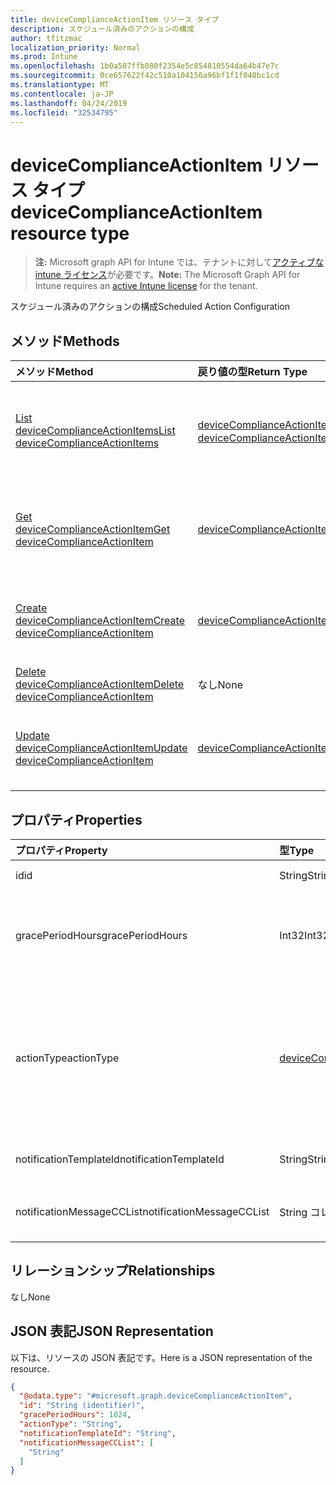 ```yaml
---
title: deviceComplianceActionItem リソース タイプ
description: スケジュール済みのアクションの構成
author: tfitzmac
localization_priority: Normal
ms.prod: Intune
ms.openlocfilehash: 1b0a507ffb080f2354e5c854810554da64b47e7c
ms.sourcegitcommit: 0ce657622f42c510a104156a96bf1f1f040bc1cd
ms.translationtype: MT
ms.contentlocale: ja-JP
ms.lasthandoff: 04/24/2019
ms.locfileid: "32534795"
---
```

# <a name="devicecomplianceactionitem-resource-type"></a><span data-ttu-id="a4002-103">deviceComplianceActionItem リソース タイプ</span><span class="sxs-lookup"><span data-stu-id="a4002-103">deviceComplianceActionItem resource type</span></span>

> <span data-ttu-id="a4002-104">**注:** Microsoft graph API for Intune では、テナントに対して[アクティブな intune ライセンス](https://go.microsoft.com/fwlink/?linkid=839381)が必要です。</span><span class="sxs-lookup"><span data-stu-id="a4002-104">**Note:** The Microsoft Graph API for Intune requires an [active Intune license](https://go.microsoft.com/fwlink/?linkid=839381) for the tenant.</span></span>

<span data-ttu-id="a4002-105">スケジュール済みのアクションの構成</span><span class="sxs-lookup"><span data-stu-id="a4002-105">Scheduled Action Configuration</span></span>

## <a name="methods"></a><span data-ttu-id="a4002-106">メソッド</span><span class="sxs-lookup"><span data-stu-id="a4002-106">Methods</span></span>
|<span data-ttu-id="a4002-107">メソッド</span><span class="sxs-lookup"><span data-stu-id="a4002-107">Method</span></span>|<span data-ttu-id="a4002-108">戻り値の型</span><span class="sxs-lookup"><span data-stu-id="a4002-108">Return Type</span></span>|<span data-ttu-id="a4002-109">説明</span><span class="sxs-lookup"><span data-stu-id="a4002-109">Description</span></span>|
|:---|:---|:---|
|[<span data-ttu-id="a4002-110">List deviceComplianceActionItems</span><span class="sxs-lookup"><span data-stu-id="a4002-110">List deviceComplianceActionItems</span></span>](../api/intune-deviceconfig-devicecomplianceactionitem-list.md)|<span data-ttu-id="a4002-111">[deviceComplianceActionItem](../resources/intune-deviceconfig-devicecomplianceactionitem.md) コレクション</span><span class="sxs-lookup"><span data-stu-id="a4002-111">[deviceComplianceActionItem](../resources/intune-deviceconfig-devicecomplianceactionitem.md) collection</span></span>|<span data-ttu-id="a4002-112">[deviceComplianceActionItem](../resources/intune-deviceconfig-devicecomplianceactionitem.md) オブジェクトのプロパティとリレーションシップをリストします。</span><span class="sxs-lookup"><span data-stu-id="a4002-112">List properties and relationships of the [deviceComplianceActionItem](../resources/intune-deviceconfig-devicecomplianceactionitem.md) objects.</span></span>|
|[<span data-ttu-id="a4002-113">Get deviceComplianceActionItem</span><span class="sxs-lookup"><span data-stu-id="a4002-113">Get deviceComplianceActionItem</span></span>](../api/intune-deviceconfig-devicecomplianceactionitem-get.md)|[<span data-ttu-id="a4002-114">deviceComplianceActionItem</span><span class="sxs-lookup"><span data-stu-id="a4002-114">deviceComplianceActionItem</span></span>](../resources/intune-deviceconfig-devicecomplianceactionitem.md)|<span data-ttu-id="a4002-115">[deviceComplianceActionItem](../resources/intune-deviceconfig-devicecomplianceactionitem.md) オブジェクトのプロパティとリレーションシップを読み取ります。</span><span class="sxs-lookup"><span data-stu-id="a4002-115">Read properties and relationships of the [deviceComplianceActionItem](../resources/intune-deviceconfig-devicecomplianceactionitem.md) object.</span></span>|
|[<span data-ttu-id="a4002-116">Create deviceComplianceActionItem</span><span class="sxs-lookup"><span data-stu-id="a4002-116">Create deviceComplianceActionItem</span></span>](../api/intune-deviceconfig-devicecomplianceactionitem-create.md)|[<span data-ttu-id="a4002-117">deviceComplianceActionItem</span><span class="sxs-lookup"><span data-stu-id="a4002-117">deviceComplianceActionItem</span></span>](../resources/intune-deviceconfig-devicecomplianceactionitem.md)|<span data-ttu-id="a4002-118">新しい [deviceComplianceActionItem](../resources/intune-deviceconfig-devicecomplianceactionitem.md) オブジェクトを作成します。</span><span class="sxs-lookup"><span data-stu-id="a4002-118">Create a new [deviceComplianceActionItem](../resources/intune-deviceconfig-devicecomplianceactionitem.md) object.</span></span>|
|[<span data-ttu-id="a4002-119">Delete deviceComplianceActionItem</span><span class="sxs-lookup"><span data-stu-id="a4002-119">Delete deviceComplianceActionItem</span></span>](../api/intune-deviceconfig-devicecomplianceactionitem-delete.md)|<span data-ttu-id="a4002-120">なし</span><span class="sxs-lookup"><span data-stu-id="a4002-120">None</span></span>|<span data-ttu-id="a4002-121">[deviceComplianceActionItem](../resources/intune-deviceconfig-devicecomplianceactionitem.md) を削除します。</span><span class="sxs-lookup"><span data-stu-id="a4002-121">Deletes a [deviceComplianceActionItem](../resources/intune-deviceconfig-devicecomplianceactionitem.md).</span></span>|
|[<span data-ttu-id="a4002-122">Update deviceComplianceActionItem</span><span class="sxs-lookup"><span data-stu-id="a4002-122">Update deviceComplianceActionItem</span></span>](../api/intune-deviceconfig-devicecomplianceactionitem-update.md)|[<span data-ttu-id="a4002-123">deviceComplianceActionItem</span><span class="sxs-lookup"><span data-stu-id="a4002-123">deviceComplianceActionItem</span></span>](../resources/intune-deviceconfig-devicecomplianceactionitem.md)|<span data-ttu-id="a4002-124">[deviceComplianceActionItem](../resources/intune-deviceconfig-devicecomplianceactionitem.md) オブジェクトのプロパティを更新します。</span><span class="sxs-lookup"><span data-stu-id="a4002-124">Update the properties of a [deviceComplianceActionItem](../resources/intune-deviceconfig-devicecomplianceactionitem.md) object.</span></span>|

## <a name="properties"></a><span data-ttu-id="a4002-125">プロパティ</span><span class="sxs-lookup"><span data-stu-id="a4002-125">Properties</span></span>
|<span data-ttu-id="a4002-126">プロパティ</span><span class="sxs-lookup"><span data-stu-id="a4002-126">Property</span></span>|<span data-ttu-id="a4002-127">型</span><span class="sxs-lookup"><span data-stu-id="a4002-127">Type</span></span>|<span data-ttu-id="a4002-128">説明</span><span class="sxs-lookup"><span data-stu-id="a4002-128">Description</span></span>|
|:---|:---|:---|
|<span data-ttu-id="a4002-129">id</span><span class="sxs-lookup"><span data-stu-id="a4002-129">id</span></span>|<span data-ttu-id="a4002-130">String</span><span class="sxs-lookup"><span data-stu-id="a4002-130">String</span></span>|<span data-ttu-id="a4002-131">エンティティのキー。</span><span class="sxs-lookup"><span data-stu-id="a4002-131">Key of the entity.</span></span>|
|<span data-ttu-id="a4002-132">gracePeriodHours</span><span class="sxs-lookup"><span data-stu-id="a4002-132">gracePeriodHours</span></span>|<span data-ttu-id="a4002-133">Int32</span><span class="sxs-lookup"><span data-stu-id="a4002-133">Int32</span></span>|<span data-ttu-id="a4002-134">アクションが実行されるまでの待機時間。</span><span class="sxs-lookup"><span data-stu-id="a4002-134">Number of hours to wait till the action will be enforced.</span></span> <span data-ttu-id="a4002-135">有効な値は 0 から 8760 までです</span><span class="sxs-lookup"><span data-stu-id="a4002-135">Valid values 0 to 8760</span></span>|
|<span data-ttu-id="a4002-136">actionType</span><span class="sxs-lookup"><span data-stu-id="a4002-136">actionType</span></span>|[<span data-ttu-id="a4002-137">deviceComplianceActionType</span><span class="sxs-lookup"><span data-stu-id="a4002-137">deviceComplianceActionType</span></span>](../resources/intune-deviceconfig-devicecomplianceactiontype.md)|<span data-ttu-id="a4002-138">実行するアクション。</span><span class="sxs-lookup"><span data-stu-id="a4002-138">What action to take.</span></span> <span data-ttu-id="a4002-139">可能な値は、`noAction`、`notification`、`block`、`retire`、`wipe`、`removeResourceAccessProfiles`、`pushNotification` です。</span><span class="sxs-lookup"><span data-stu-id="a4002-139">Possible values are: `noAction`, `notification`, `block`, `retire`, `wipe`, `removeResourceAccessProfiles`, `pushNotification`.</span></span>|
|<span data-ttu-id="a4002-140">notificationTemplateId</span><span class="sxs-lookup"><span data-stu-id="a4002-140">notificationTemplateId</span></span>|<span data-ttu-id="a4002-141">String</span><span class="sxs-lookup"><span data-stu-id="a4002-141">String</span></span>|<span data-ttu-id="a4002-142">使用する通知メッセージ テンプレート</span><span class="sxs-lookup"><span data-stu-id="a4002-142">What notification Message template to use</span></span>|
|<span data-ttu-id="a4002-143">notificationMessageCCList</span><span class="sxs-lookup"><span data-stu-id="a4002-143">notificationMessageCCList</span></span>|<span data-ttu-id="a4002-144">String コレクション</span><span class="sxs-lookup"><span data-stu-id="a4002-144">String collection</span></span>|<span data-ttu-id="a4002-145">この通知メッセージの CC に設定するグループ ID のリスト。</span><span class="sxs-lookup"><span data-stu-id="a4002-145">A list of group IDs to speicify who to CC this notification message to.</span></span>|

## <a name="relationships"></a><span data-ttu-id="a4002-146">リレーションシップ</span><span class="sxs-lookup"><span data-stu-id="a4002-146">Relationships</span></span>
<span data-ttu-id="a4002-147">なし</span><span class="sxs-lookup"><span data-stu-id="a4002-147">None</span></span>

## <a name="json-representation"></a><span data-ttu-id="a4002-148">JSON 表記</span><span class="sxs-lookup"><span data-stu-id="a4002-148">JSON Representation</span></span>
<span data-ttu-id="a4002-149">以下は、リソースの JSON 表記です。</span><span class="sxs-lookup"><span data-stu-id="a4002-149">Here is a JSON representation of the resource.</span></span>
<!-- {
  "blockType": "resource",
  "keyProperty": "id",
  "@odata.type": "microsoft.graph.deviceComplianceActionItem"
}
-->
``` json
{
  "@odata.type": "#microsoft.graph.deviceComplianceActionItem",
  "id": "String (identifier)",
  "gracePeriodHours": 1024,
  "actionType": "String",
  "notificationTemplateId": "String",
  "notificationMessageCCList": [
    "String"
  ]
}
```



